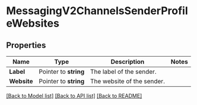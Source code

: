 # MessagingV2ChannelsSenderProfileWebsites

## Properties

Name | Type | Description | Notes
------------ | ------------- | ------------- | -------------
**Label** | Pointer to **string** | The label of the sender. |
**Website** | Pointer to **string** | The website of the sender. |

[[Back to Model list]](../README.md#documentation-for-models) [[Back to API list]](../README.md#documentation-for-api-endpoints) [[Back to README]](../README.md)


